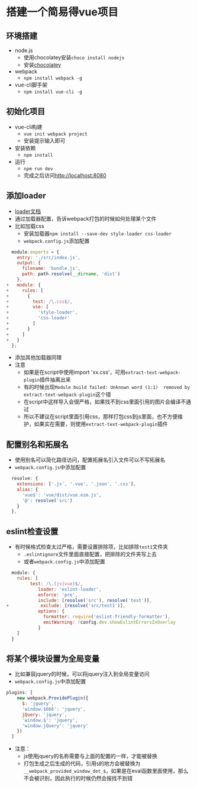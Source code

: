 # 搭建一个简易得vue项目

## 环境搭建

- node.js
  - 使用chocolatey安装`choco install nodejs`
  - 安装[chocolatey](https://chocolatey.org/install)
- webpack
  - `npm install webpack -g`
- vue-cli脚手架
  - `npm install vue-cli -g`

## 初始化项目

- vue-cli构建
  - `vue init webpack project`
  - 安装提示输入即可
- 安装依赖
  - `npm install`
- 运行
  - `npm run dev`
  - 完成之后访问[http://localhost:8080](http://localhost:8080)

## 添加loader

- [loader文档](https://webpack.docschina.org/concepts/loaders/)
- 通过加载器配置，告诉webpack打包的时候如何处理某个文件
- 比如加载css
  - 安装加载器`npm install --save-dev style-loader css-loader`
  - `webpack.config.js`添加配置

```js
  module.exports = {
    entry: './src/index.js',
    output: {
      filename: 'bundle.js',
      path: path.resolve(__dirname, 'dist')
    },
+   module: {
+     rules: [
+       {
+         test: /\.css$/,
+         use: [
+           'style-loader',
+           'css-loader'
+         ]
+       }
+     ]
+   }
  };

```

- 添加其他加载器同理
- 注意
  - 如果是在script中使用import 'xx.css'，可用`extract-text-webpack-plugin`插件抽离出来
  - 有的时候出现`Module build failed: Unknown word (1:1)  removed by extract-text-webpack-plugin`这个错
  - 在script中这样导入会很严格，如果找不到css里面引用的图片会编译不通过
  - 所以不建议在script里面引用css，那样打包css到js里面，也不方便维护，如果实在需要，则使用`extract-text-webpack-plugin`插件

## 配置别名和拓展名

- 使用别名可以简化路径访问，配置拓展名引入文件可以不写拓展名
- `webpack.config.js`中添加配置

```js
  resolve: {
    extensions: ['.js', '.vue', '.json', '.css'],
    alias: {
      'vue$': 'vue/dist/vue.esm.js',
      '@': resolve('src')
    }
  },
```

## eslint检查设置

- 有时候格式检查太过严格，需要设置排除项，比如排除`test1`文件夹
  - `.eslintignore`文件里面直接配置，把排除的文件夹写上去
  - 或者`webpack.config.js`中添加配置

```js
  module: {
    rules: [
         test: /\.(js|vue)$/,
            loader: 'eslint-loader',
            enforce: 'pre',
            include: [resolve('src'), resolve('test')],
+            exclude: [resolve('src/test1')],
            options: {
              formatter: require('eslint-friendly-formatter'),
              emitWarning: !config.dev.showEslintErrorsInOverlay
            }
    ]
  }
```

## 将某个模块设置为全局变量

- 比如兼容jquery的时候，可以将jquery注入到全局变量访问
- `webpack.config.js`中添加配置

```js
plugins: [
    new webpack.ProvidePlugin({
      $: 'jquery',
      'window.$666': 'jquery',
      jQuery: 'jquery',
      'window.$': 'jquery',
      'window.jQuery': 'jquery'
    })
  ]
```

- 注意：
  - js使用jquery的名称需要与上面的配置的一样，才能被替换
  - 打包生成之后生成的代码，引用`$`的地方会被替换为`__webpack_provided_window_dot_$`，如果是在eval函数里面使用，那么不会被识别，因此执行的时候仍然会报找不到错